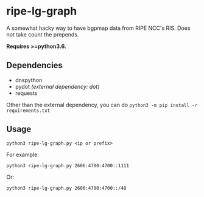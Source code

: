 # ripe-lg-graph

A somewhat hacky way to have bgpmap data from RIPE NCC's RIS. Does not take count the prepends.

**Requires >=python3.6.**

## Dependencies

  - dnspython
  - pydot _(external dependency: dot)_
  - requests

Other than the external dependency, you can do `python3 -m pip install -r requirements.txt`

## Usage

```
python3 ripe-lg-graph.py <ip or prefix>
```

For example:

```
python3 ripe-lg-graph.py 2606:4700:4700::1111
```

Or:

```
python3 ripe-lg-graph.py 2606:4700:4700::/48
```
